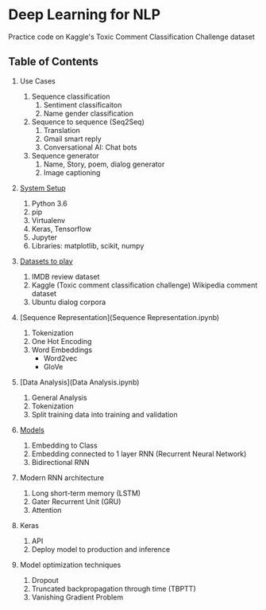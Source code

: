 # Deep Learning for NLP

Practice code on Kaggle's Toxic Comment Classification Challenge dataset

## Table of Contents

1. Use Cases
    1. Sequence classification
        1. Sentiment classificaiton
        2. Name gender classification
    2. Sequence to sequence (Seq2Seq)
        1. Translation
        2. Gmail smart reply
        3. Conversational AI: Chat bots
    3. Sequence generator
        1. Name, Story, poem, dialog generator
        2. Image captioning

2. [System Setup](SETUP.md)
    1. Python 3.6
    2. pip
    3. Virtualenv
    4. Keras, Tensorflow
    5. Jupyter
    6. Libraries: matplotlib, scikit, numpy

3. [Datasets to play](DATASET.md)
    1. IMDB review dataset
    2. Kaggle (Toxic comment classification challenge) Wikipedia comment dataset
    3. Ubuntu dialog corpora

4. [Sequence Representation](Sequence Representation.ipynb)
    1. Tokenization
    2. One Hot Encoding
    3. Word Embeddings
        * Word2vec
        * GloVe

5. [Data Analysis](Data Analysis.ipynb)
    1. General Analysis
    2. Tokenization
    3. Split training data into training and validation

6. [Models](Models.ipynb)
    1. Embedding to Class
    2. Embedding connected to 1 layer RNN (Recurrent Neural Network)
    3. Bidirectional RNN

7. Modern RNN architecture
    1. Long short-term memory (LSTM)
    2. Gater Recurrent Unit (GRU)
    3. Attention

8. Keras
    1. API
    2. Deploy model to production and inference

9. Model optimization techniques
    1. Dropout
    2. Truncated backpropagation through time (TBPTT)
    3. Vanishing Gradient Problem